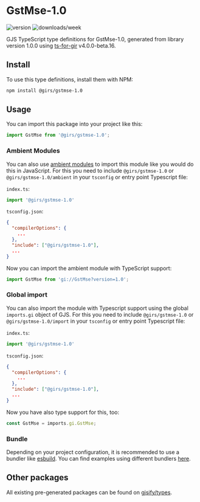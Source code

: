 
# GstMse-1.0

![version](https://img.shields.io/npm/v/@girs/gstmse-1.0)
![downloads/week](https://img.shields.io/npm/dw/@girs/gstmse-1.0)


GJS TypeScript type definitions for GstMse-1.0, generated from library version 1.0.0 using [ts-for-gir](https://github.com/gjsify/ts-for-gir) v4.0.0-beta.16.


## Install

To use this type definitions, install them with NPM:
```bash
npm install @girs/gstmse-1.0
```

## Usage

You can import this package into your project like this:
```ts
import GstMse from '@girs/gstmse-1.0';
```

### Ambient Modules

You can also use [ambient modules](https://github.com/gjsify/ts-for-gir/tree/main/packages/cli#ambient-modules) to import this module like you would do this in JavaScript.
For this you need to include `@girs/gstmse-1.0` or `@girs/gstmse-1.0/ambient` in your `tsconfig` or entry point Typescript file:

`index.ts`:
```ts
import '@girs/gstmse-1.0'
```

`tsconfig.json`:
```json
{
  "compilerOptions": {
    ...
  },
  "include": ["@girs/gstmse-1.0"],
  ...
}
```

Now you can import the ambient module with TypeScript support: 

```ts
import GstMse from 'gi://GstMse?version=1.0';
```

### Global import

You can also import the module with Typescript support using the global `imports.gi` object of GJS.
For this you need to include `@girs/gstmse-1.0` or `@girs/gstmse-1.0/import` in your `tsconfig` or entry point Typescript file:

`index.ts`:
```ts
import '@girs/gstmse-1.0'
```

`tsconfig.json`:
```json
{
  "compilerOptions": {
    ...
  },
  "include": ["@girs/gstmse-1.0"],
  ...
}
```

Now you have also type support for this, too:

```ts
const GstMse = imports.gi.GstMse;
```

### Bundle

Depending on your project configuration, it is recommended to use a bundler like [esbuild](https://esbuild.github.io/). You can find examples using different bundlers [here](https://github.com/gjsify/ts-for-gir/tree/main/examples).

## Other packages

All existing pre-generated packages can be found on [gjsify/types](https://github.com/gjsify/types).

